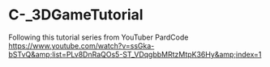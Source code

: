 # C-_3DGameTutorial
Following this tutorial series from YouTuber PardCode https://www.youtube.com/watch?v=ssGka-bSTvQ&amp;list=PLv8DnRaQOs5-ST_VDqgbbMRtzMtpK36Hy&amp;index=1
